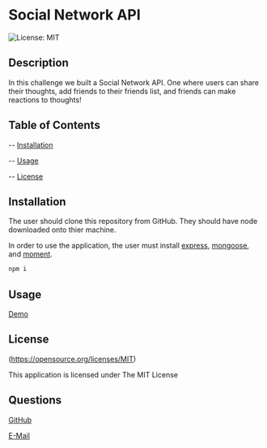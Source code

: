 
  # Social Network API

  ![License: MIT](https://img.shields.io/badge/License-MIT-yellow.svg)


  ## Description
  
  In this challenge we built a Social Network API. One where users can share their thoughts, add friends to their friends list, and friends can make reactions to thoughts!

  ## Table of Contents


  -- [Installation](#Installation)

  -- [Usage](#Usage)

  -- [License](#License)


  ## Installation


  The user should clone this repository from GitHub. They should have node downloaded onto thier machine. 
  
  In order to use the application, the user must install [express](https://www.npmjs.com/package/express), [mongoose](https://www.npmjs.com/package/mongoose), and [moment](https://www.npmjs.com/package/moment).
  
  ```sh
  npm i
  ```

  ## Usage
  
  [Demo](https://drive.google.com/file/d/15AfNnWl8cqdvDULerPrnoYt7G7OBa0SY/view?usp=sharing)



  ## License


  (https://opensource.org/licenses/MIT)

  This application is licensed under The MIT License


  ## Questions


  [GitHub](https:github.com/jystyn)

  [E-Mail](mailto:justyn.helgeson@gmail.com)

